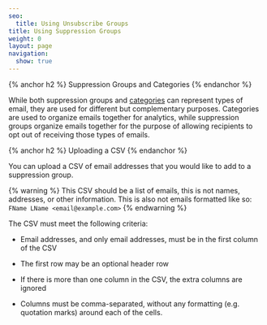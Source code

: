 ```yaml
---
seo:
  title: Using Unsubscribe Groups
title: Using Suppression Groups
weight: 0
layout: page
navigation:
  show: true
---
```


{% anchor h2 %}
Suppression Groups and Categories
{% endanchor %}

While both suppression groups and [categories]({{root_url}}/API_Reference/SMTP_API/categories.html) can represent types
of email, they are used for different but complementary purposes. Categories are used to organize emails together for
analytics, while suppression groups organize emails together for the purpose of allowing recipients to opt out of receiving
those types of emails.

{% anchor h2 %}
Uploading a CSV
{% endanchor %}

You can upload a CSV of email addresses that you would like to add to a suppression group.

{% warning %}
This CSV should be a list of emails, this is not names, addresses, or other information.  This is also not emails formatted like so: `FName LName <email@example.com>`
{% endwarning %}

The CSV must meet the following criteria:

* Email addresses, and only email addresses, must be in the first column of the CSV

* The first row may be an optional header row

* If there is more than one column in the CSV, the extra columns are ignored

* Columns must be comma-separated, without any formatting (e.g. quotation marks) around each of the cells.
